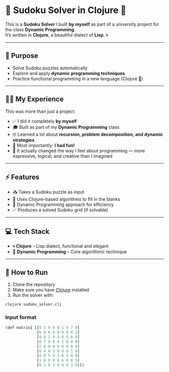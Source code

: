 # 🔢 Sudoku Solver in Clojure 🧩

This is a **Sudoku Solver** I built **by myself** as part of a university project for the class **Dynamic Programming**.  
It’s written in **Clojure**, a beautiful dialect of **Lisp**. 🌀  

---

## 🎯 Purpose

- Solve Sudoku puzzles automatically  
- Explore and apply **dynamic programming techniques**  
- Practice functional programming in a new language (Clojure 💚)  

---

## 👩‍💻 My Experience

This was more than just a project:  

- ✅ I did it completely **by myself**  
- 🎓 Built as part of my **Dynamic Programming** class  
- 🤓 Learned a lot about **recursion, problem decomposition, and dynamic strategies**  
- 🎉 Most importantly: **I had fun!**  
- 🌱 It actually changed the way I feel about programming — more expressive, logical, and creative than I imagined  

---

## ⚡ Features

- 📥 Takes a Sudoku puzzle as input  
- 🧮 Uses Clojure-based algorithms to fill in the blanks  
- 🧠 Dynamic Programming approach for efficiency  
- ✅ Produces a solved Sudoku grid (if solvable)  

---

## 💻 Tech Stack

- 🌀 **Clojure** – Lisp dialect, functional and elegant  
- 🧩 **Dynamic Programming** – Core algorithmic technique  

---

## 🚀 How to Run

1. Clone the repository  
2. Make sure you have [Clojure](https://clojure.org/) installed  
3. Run the solver with:  

```bash
clojure sudoku_solver.clj
```
### Input format
```lisp
(def matrix1 [[0 3 0 0 0 1 0 7 0]
              [6 0 0 8 0 0 0 0 2]
              [0 0 1 0 4 0 5 0 0]
              [0 7 0 0 0 2 0 4 0]
              [2 0 0 0 9 0 0 0 6]
              [0 4 0 3 0 0 0 1 0]
              [0 0 5 0 3 0 4 0 0]
              [1 0 0 0 0 6 0 0 5]
              [0 2 0 1 0 0 0 3 0]])
```
